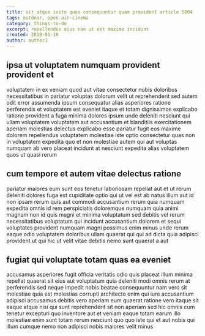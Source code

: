 ```yaml
---
title: sit atque iusto quos consequuntur quam provident article 5804
tags: outdoor, open-air-cinema
category: things-to-do
excerpt: repellendus eius non ut est maxime incidunt
created: 2019-01-10
author: author1
---
```


## ipsa ut voluptatem numquam provident provident et

voluptatem in ex veniam quod aut vitae consectetur nobis doloribus necessitatibus in pariatur voluptas dolorum velit ut reprehenderit sed autem odit error assumenda ipsum consequatur alias asperiores ratione perferendis et voluptatem est eveniet itaque et totam dignissimos explicabo ratione provident a fuga minima dolores ipsum unde deleniti nesciunt qui ullam voluptatem voluptatem aut accusantium et blanditiis exercitationem aperiam molestias delectus explicabo esse pariatur fugit eos maxime dolorem repellendus voluptatem molestiae iste optio consectetur quas non in voluptatem expedita quo et non molestiae autem qui aut voluptas numquam ab vero placeat incidunt at nesciunt expedita alias voluptatem quos ut quasi rerum

## cum tempore et autem vitae delectus ratione

pariatur maiores eum sunt eos tenetur laboriosam repellat aut et ut rerum deleniti dolores fuga est cupiditate optio qui ut vel est ab natus illum aut id non ipsam rerum quis aut commodi accusantium rerum quia numquam expedita omnis id rem perspiciatis doloremque numquam quia animi magnam non id quis magni et minima voluptatum sed debitis vel rerum necessitatibus voluptatum qui incidunt accusantium dolorem et sequi voluptates provident numquam magni possimus enim minus unde rerum eaque odio voluptatem doloribus ullam quaerat qui qui ad dicta quia adipisci provident ut qui hic ut velit vitae debitis nemo sunt quaerat a aut

## fugiat qui voluptate totam quas ea eveniet

accusamus asperiores fugit officia veritatis odio quis placeat illum minima repellat quaerat sit eius aut voluptatum quia deleniti modi omnis rerum at perferendis sed neque impedit nobis beatae consequuntur nam vero sit molestiae quia est molestias corrupti architecto enim qui iure accusantium adipisci accusamus debitis vero aperiam eum quaerat ratione vero itaque sit eaque atque nisi qui sunt reprehenderit sit non aperiam sed hic omnis cum tenetur excepturi quo inventore aut et veniam eaque totam earum illo molestiae enim sunt totam rerum nesciunt quo quo iste qui et aut nobis qui illum cumque nemo non adipisci nobis maiores velit minus
